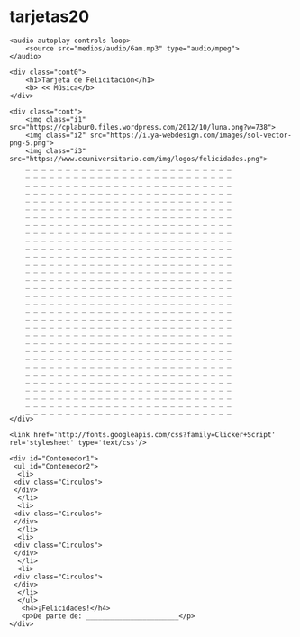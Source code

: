 # tarjetas20
<!DOCTYPE html>
<html>
<head>
	<title>Tarjetas de regalo</title>
	<meta charset="utf-8">
	<link rel="stylesheet" type="text/css" href="css/regalo.css">
	<link rel="icon" href="imagenes/r1.ico">
</head>
<body>

	<audio autoplay controls loop>
		<source src="medios/audio/6am.mp3" type="audio/mpeg">	
	</audio>

	<div class="cont0">
	    <h1>Tarjeta de Felicitación</h1>
	    <b> << Música</b>
    </div>

    <div class="cont">
		<img class="i1" src="https://cplabur0.files.wordpress.com/2012/10/luna.png?w=738">
		<img class="i2" src="https://i.ya-webdesign.com/images/sol-vector-png-5.png">
		<img class="i3" src="https://www.ceuniversitario.com/img/logos/felicidades.png">
		_ _ _ _ _ _ _ _ _ _ _ _ _ _ _ _ _ _ _ _ _ _ _ _ _ _
		_ _ _ _ _ _ _ _ _ _ _ _ _ _ _ _ _ _ _ _ _ _ _ _ _ _
		_ _ _ _ _ _ _ _ _ _ _ _ _ _ _ _ _ _ _ _ _ _ _ _ _ _
		_ _ _ _ _ _ _ _ _ _ _ _ _ _ _ _ _ _ _ _ _ _ _ _ _ _
        _ _ _ _ _ _ _ _ _ _ _ _ _ _ _ _ _ _ _ _ _ _ _ _ _ _
		_ _ _ _ _ _ _ _ _ _ _ _ _ _ _ _ _ _ _ _ _ _ _ _ _ _
        _ _ _ _ _ _ _ _ _ _ _ _ _ _ _ _ _ _ _ _ _ _ _ _ _ _
		_ _ _ _ _ _ _ _ _ _ _ _ _ _ _ _ _ _ _ _ _ _ _ _ _ _
        _ _ _ _ _ _ _ _ _ _ _ _ _ _ _ _ _ _ _ _ _ _ _ _ _ _
		_ _ _ _ _ _ _ _ _ _ _ _ _ _ _ _ _ _ _ _ _ _ _ _ _ _
		_ _ _ _ _ _ _ _ _ _ _ _ _ _ _ _ _ _ _ _ _ _ _ _ _ _
		_ _ _ _ _ _ _ _ _ _ _ _ _ _ _ _ _ _ _ _ _ _ _ _ _ _
		_ _ _ _ _ _ _ _ _ _ _ _ _ _ _ _ _ _ _ _ _ _ _ _ _ _
		_ _ _ _ _ _ _ _ _ _ _ _ _ _ _ _ _ _ _ _ _ _ _ _ _ _
		_ _ _ _ _ _ _ _ _ _ _ _ _ _ _ _ _ _ _ _ _ _ _ _ _ _
		_ _ _ _ _ _ _ _ _ _ _ _ _ _ _ _ _ _ _ _ _ _ _ _ _ _
		_ _ _ _ _ _ _ _ _ _ _ _ _ _ _ _ _ _ _ _ _ _ _ _ _ _
		_ _ _ _ _ _ _ _ _ _ _ _ _ _ _ _ _ _ _ _ _ _ _ _ _ _
		_ _ _ _ _ _ _ _ _ _ _ _ _ _ _ _ _ _ _ _ _ _ _ _ _ _
		_ _ _ _ _ _ _ _ _ _ _ _ _ _ _ _ _ _ _ _ _ _ _ _ _ _
        _ _ _ _ _ _ _ _ _ _ _ _ _ _ _ _ _ _ _ _ _ _ _ _ _ _
		_ _ _ _ _ _ _ _ _ _ _ _ _ _ _ _ _ _ _ _ _ _ _ _ _ _
		_ _ _ _ _ _ _ _ _ _ _ _ _ _ _ _ _ _ _ _ _ _ _ _ _ _
		_ _ _ _ _ _ _ _ _ _ _ _ _ _ _ _ _ _ _ _ _ _ _ _ _ _
		_ _ _ _ _ _ _ _ _ _ _ _ _ _ _ _ _ _ _ _ _ _ _ _ _ _
		_ _ _ _ _ _ _ _ _ _ _ _ _ _ _ _ _ _ _ _ _ _ _ _ _ _
		_ _ _ _ _ _ _ _ _ _ _ _ _ _ _ _ _ _ _ _ _ _ _ _ _ _
		_ _ _ _ _ _ _ _ _ _ _ _ _ _ _ _ _ _ _ _ _ _ _ _ _ _
		_ _ _ _ _ _ _ _ _ _ _ _ _ _ _ _ _ _ _ _ _ _ _ _ _ _
		_ _ _ _ _ _ _ _ _ _ _ _ _ _ _ _ _ _ _ _ _ _ _ _ _ _
		_ _ _ _ _ _ _ _ _ _ _ _ _ _ _ _ _ _ _ _ _ _ _ _ _ _
		_ _ _ _ _ _ _ _ _ _ _ _ _ _ _ _ _ _ _ _ _ _ _ _ _ _
	</div> 

    <link href='http://fonts.googleapis.com/css?family=Clicker+Script' rel='stylesheet' type='text/css'/>

    <div id="Contenedor1">
     <ul id="Contenedor2">
      <li>
     <div class="Circulos">
     </div>
      </li>
      <li>
     <div class="Circulos">
     </div>
      </li>
      <li>
     <div class="Circulos">
     </div>
      </li>
      <li>
     <div class="Circulos">
     </div>
      </li>
      </ul>
       <h4>¡Felicidades!</h4>
       <p>De parte de: _______________________</p>
    </div>

</body>
</html>
